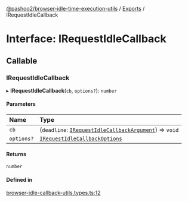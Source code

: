 [@pashoo2/browser-idle-time-execution-utils](../README.md) / [Exports](../modules.md) / IRequestIdleCallback

# Interface: IRequestIdleCallback

## Callable

### IRequestIdleCallback

▸ **IRequestIdleCallback**(`cb`, `options?`): `number`

#### Parameters

| Name | Type |
| :------ | :------ |
| `cb` | (`deadline`: [`IRequestIdleCallbackArgument`](irequestidlecallbackargument.md)) => `void` |
| `options?` | [`IRequestIdleCallbackOptions`](irequestidlecallbackoptions.md) |

#### Returns

`number`

#### Defined in

[browser-idle-callback-utils.types.ts:12](https://github.com/pashoo2/browser-idle-time-execution-utils/blob/5a433da/src/browser-idle-callback-utils.types.ts#L12)
